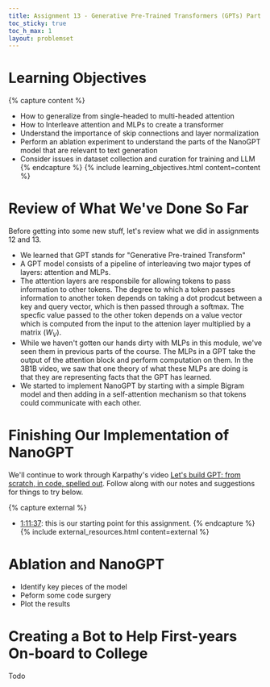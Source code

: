 ```yaml
---
title: Assignment 13 - Generative Pre-Trained Transformers (GPTs) Part 2
toc_sticky: true 
toc_h_max: 1
layout: problemset
---
```


# Learning Objectives

{% capture content %}
* How to generalize from single-headed to multi-headed attention
* How to Interleave attention and MLPs to create a transformer
* Understand the importance of skip connections and layer normalization
* Perform an ablation experiment to understand the parts of the NanoGPT model that are relevant to text generation
* Consider issues in dataset collection and curation for training and LLM
{% endcapture %}
{% include learning_objectives.html content=content %}

# Review of What We've Done So Far
Before getting into some new stuff, let's review what we did in assignments 12 and 13.
* We learned that GPT stands for "Generative Pre-trained Transform"
* A GPT model consists of a pipeline of interleaving two major types of layers: attention and MLPs.
* The attention layers are responsbile for allowing tokens to pass information to other tokens. The degree to which a token passes information to another token depends on taking a dot prodcut between a key and query vector, which is then passed through a softmax.  The specfic value passed to the other token depends on a value vector which is computed from the input to the attenion layer multiplied by a matrix ($W_V$).
* While we haven't gotten our hands dirty with MLPs in this module, we've seen them in previous parts of the course.  The MLPs in a GPT take the output of the attention block and perform computation on them.  In the 3B1B video, we saw that one theory of what these MLPs are doing is that they are representing facts that the GPT has learned.
* We started to implement NanoGPT by starting with a simple Bigram model and then adding in a self-attention mechanism so that tokens could communicate with each other.

# Finishing Our Implementation of NanoGPT

We'll continue to work through Karpathy's video [Let's build GPT: from scratch, in code, spelled out](https://www.youtube.com/watch?v=kCc8FmEb1nY).  Follow along with our notes and suggestions for things to try below.

{% capture external %}
* [1:11:37](https://youtu.be/kCc8FmEb1nY?t=4297): this is our starting point for this assignment.
{% endcapture %}
{% include external_resources.html content=external %}

# Ablation and NanoGPT

* Identify key pieces of the model
* Peform some code surgery
* Plot the results

# Creating a Bot to Help First-years On-board to College

Todo